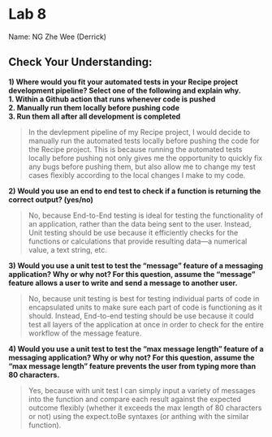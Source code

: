 # Lab 8  
Name: NG Zhe Wee (Derrick)  
  
## Check Your Understanding:
**1) Where would you fit your automated tests in your Recipe project development pipeline? Select one of the following and explain why.**  
**1. Within a Github action that runs whenever code is pushed**  
**2. Manually run them locally before pushing code**  
**3. Run them all after all development is completed**  
>In the devlepment pipeline of my Recipe project, I would decide to manually run the automated tests locally before pushing the code for the Recipe project. This is because running the automated tests locally before pushing not only gives me the opportunity to quickly fix any bugs before pushing them, but also allow me to change my test cases flexibly according to the local changes I make to my code.  
  
**2) Would you use an end to end test to check if a function is returning the correct output? (yes/no)**  
>  No, because End-to-End testing is ideal for testing the functionality of an application, rather than the data being sent to the user. Instead, Unit testing should be use because it efficiently checks for the functions or calculations that provide resulting data—a numerical value, a text string, etc.  
  
**3) Would you use a unit test to test the “message” feature of a messaging application? Why or why not? For this question, assume the “message” feature allows a user to write and send a message to another user.**  
> No, because unit testing is best for testing individual parts of code in encapsulated units to make sure each part of code is functioning as it should. Instead, End-to-end testing should be use because it could test all layers of the application at once in order to check for the entire workflow of the message feature.
  
**4) Would you use a unit test to test the “max message length” feature of a messaging application? Why or why not? For this question, assume the “max message length” feature prevents the user from typing more than 80 characters.**  
>Yes, because with unit test I can simply input a variety of messages into the function and compare each result against the expected outcome flexibly (whether it exceeds the max length of 80 characters or not) using the expect.toBe syntaxes (or anthing with the similar function).  